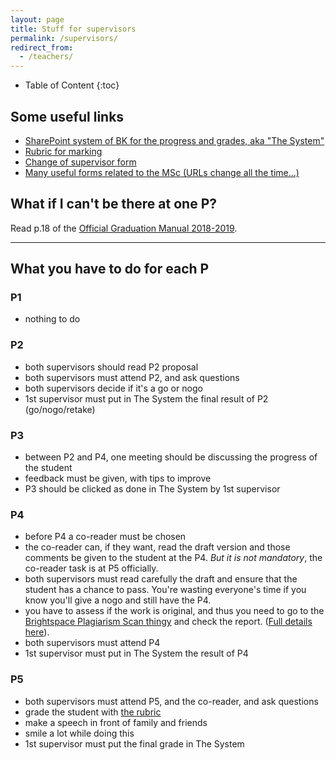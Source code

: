 ```yaml
---
layout: page
title: Stuff for supervisors
permalink: /supervisors/
redirect_from:
  - /teachers/
---
```



<div class="box" markdown="1"> 

* Table of Content
{:toc}

</div>



## Some useful links

- [SharePoint system of BK for the progress and grades, aka "The System"](https://teams.connect.tudelft.nl/sites/BK/OS/graduationregistration/Lists/Polls/AllItems.aspx)
- [Rubric for marking](../rubric/)
- [Change of supervisor form](https://d1rkab7tlqy5f1.cloudfront.net/Studentenportal/Faculteitspecifiek/Bouwkunde/Onderwijs/Formulieren/Change%20mentor%20team.pdf)
- [Many useful forms related to the MSc (URLs change all the time...)](https://www.tudelft.nl/en/student/faculties/a-be-student-portal/education/forms/)



## What if I can't be there at one P?
Read p.18 of the [Official Graduation Manual 2018-2019](../rules/GraduationManualGeomatics2018-2019.pdf).

- - -

## What you have to do for each P

### P1 

  - nothing to do

### P2

  - both supervisors should read P2 proposal
  - both supervisors must attend P2, and ask questions
  - both supervisors decide if it's a go or nogo
  - 1st supervisor must put in The System the final result of P2 (go/nogo/retake)

### P3

  - between P2 and P4, one meeting should be discussing the progress of the student
  - feedback must be given, with tips to improve
  - P3 should be clicked as done in The System by 1st supervisor

### P4

  - before P4 a co-reader must be chosen
  - the co-reader can, if they want, read the draft version and those comments be given to the student at the P4. *But it is not mandatory*, the co-reader task is at P5 officially.
  - both supervisors must read carefully the draft and ensure that the student has a chance to pass. You're wasting everyone's time if you know you'll give a nogo and still have the P4.
  - you have to assess if the work is original, and thus you need to go to the [Brightspace Plagiarism Scan thingy](https://brightspace.tudelft.nl/d2l/home/47493) and check the report. ([Full details here](../rules/Nieuw_Teacher_mail_V4.docx)).
  - both supervisors must attend P4
  - 1st supervisor must put in The System the result of P4    

### P5
  
  - both supervisors must attend P5, and the co-reader, and ask questions
  - grade the student with [the rubric](../rubric/)
  - make a speech in front of family and friends
  - smile a lot while doing this
  - 1st supervisor must put the final grade in The System



